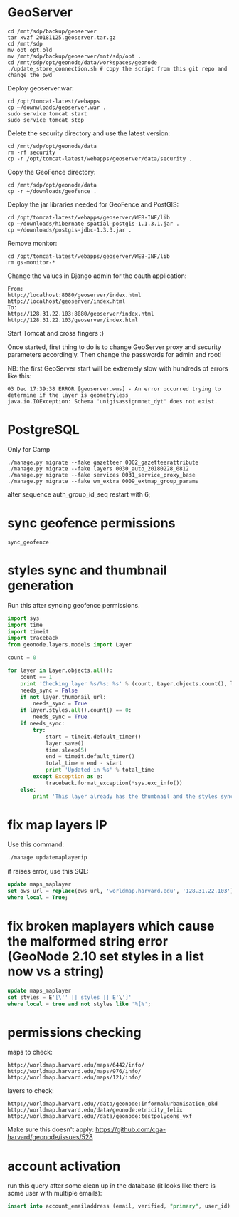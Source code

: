 # GeoServer

```shell
cd /mnt/sdp/backup/geoserver
tar xvzf 20181125.geoserver.tar.gz
cd /mnt/sdp
mv opt opt.old
mv /mnt/sdp/backup/geoserver/mnt/sdp/opt .
cd /mnt/sdp/opt/geonode/data/workspaces/geonode
./update_store_connection.sh # copy the script from this git repo and change the pwd
```

Deploy geoserver.war:

```
cd /opt/tomcat-latest/webapps
cp ~/downwloads/geoserver.war .
sudo service tomcat start
sudo service tomcat stop
```

Delete the security directory and use the latest version:

```shell
cd /mnt/sdp/opt/geonode/data
rm -rf security
cp -r /opt/tomcat-latest/webapps/geoserver/data/security .
```

Copy the GeoFence directory:

```
cd /mnt/sdp/opt/geonode/data
cp -r ~/downloads/geofence .
```

Deploy the jar libraries needed for GeoFence and PostGIS:

```
cd /opt/tomcat-latest/webapps/geoserver/WEB-INF/lib
cp ~/downloads/hibernate-spatial-postgis-1.1.3.1.jar .
cp ~/downloads/postgis-jdbc-1.3.3.jar .
```

Remove monitor:

```
cd /opt/tomcat-latest/webapps/geoserver/WEB-INF/lib
rm gs-monitor-*
```

Change the values in Django admin for the oauth application:

```
From:
http://localhost:8080/geoserver/index.html
http://localhost/geoserver/index.html
To:
http://128.31.22.103:8080/geoserver/index.html
http://128.31.22.103/geoserver/index.html
```

Start Tomcat and cross fingers :)

Once started, first thing to do is to change GeoServer proxy and security parameters accordingly. Then change the passwords for admin and root!

NB: the first GeoServer start will be extremely slow with hundreds of errors like this:

```
03 Dec 17:39:38 ERROR [geoserver.wms] - An error occurred trying to determine if the layer is geometryless
java.io.IOException: Schema 'unigisassignmnet_dyt' does not exist.
```

# PostgreSQL

Only for Camp

```shell
./manage.py migrate --fake gazetteer 0002_gazetteerattribute
./manage.py migrate --fake layers 0030_auto_20180228_0812
./manage.py migrate --fake services 0031_service_proxy_base
./manage.py migrate --fake wm_extra 0009_extmap_group_params
```
alter sequence auth_group_id_seq restart with 6;

# sync geofence permissions

```shell
sync_geofence
```

# styles sync and thumbnail generation

Run this after syncing geofence permissions.

```python
import sys
import time
import timeit
import traceback
from geonode.layers.models import Layer

count = 0

for layer in Layer.objects.all():
    count += 1
    print 'Checking layer %s/%s: %s' % (count, Layer.objects.count(), layer.title)
    needs_sync = False
    if not layer.thumbnail_url:
        needs_sync = True
    if layer.styles.all().count() == 0:
        needs_sync = True
    if needs_sync:
        try:
            start = timeit.default_timer()
            layer.save()
            time.sleep(5)
            end = timeit.default_timer()
            total_time = end - start
            print 'Updated in %s' % total_time
        except Exception as e:
            traceback.format_exception(*sys.exc_info())
    else:
        print 'This layer already has the thumbnail and the styles synced'
```

# fix map layers IP

Use this command:

```bash
./manage updatemaplayerip
```

if raises error, use this SQL:

```sql
update maps_maplayer
set ows_url = replace(ows_url, 'worldmap.harvard.edu', '128.31.22.103'), layer_params = replace(layer_params, 'worldmap.harvard.edu', '128.31.22.103')
where local = True;
```

# fix broken maplayers which cause the malformed string error (GeoNode 2.10 set styles in a list now vs a string)

```sql
update maps_maplayer
set styles = E'[\'' || styles || E'\']'
where local = true and not styles like '%[%';
```

# permissions checking

maps to check:

    http://worldmap.harvard.edu/maps/6442/info/
    http://worldmap.harvard.edu/maps/976/info/
    http://worldmap.harvard.edu/maps/121/info/

layers to check:

    http://worldmap.harvard.edu//data/geonode:informalurbanisation_okd
    http://worldmap.harvard.edu/data/geonode:etnicity_felix
    http://worldmap.harvard.edu//data/geonode:testpolygons_vxf

Make sure this doesn't apply: https://github.com/cga-harvard/geonode/issues/528

# account activation

run this query after some clean up in the database (it looks like there is some user with multiple emails):

```sql
insert into account_emailaddress (email, verified, "primary", user_id) select email, true, true, id from people_profile;
```
